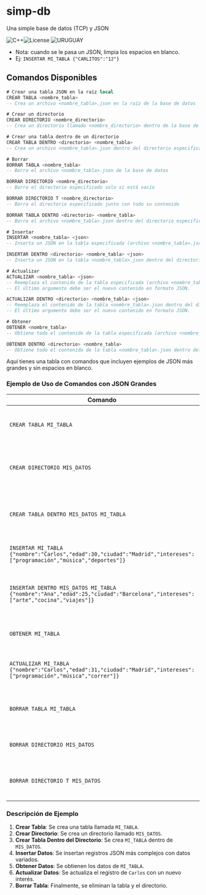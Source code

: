 # simp-db
Una simple base de datos (TCP) y JSON

![C++](https://img.shields.io/badge/C%2B%2B-17-blue.svg)![License](https://img.shields.io/badge/license-MIT-brightgreen.svg) ![URUGUAY](https://img.shields.io/badge/URUGUAY-red.svg)

- Nota: cuando se le pasa un JSON, limpia los espacios en blanco.
- Ej: `INSERTAR MI_TABLA {"CARLITOS":"12"}`

## Comandos Disponibles

```sql
# Crear una tabla JSON en la raíz local
CREAR TABLA <nombre_tabla>
-- Crea un archivo <nombre_tabla>.json en la raíz de la base de datos

# Crear un directorio
CREAR DIRECTORIO <nombre_directorio>
-- Crea un directorio llamado <nombre_directorio> dentro de la base de datos

# Crear una tabla dentro de un directorio
CREAR TABLA DENTRO <directorio> <nombre_tabla>
-- Crea un archivo <nombre_tabla>.json dentro del directorio especificado

# Borrar
BORRAR TABLA <nombre_tabla>
-- Borra el archivo <nombre_tabla>.json de la base de datos

BORRAR DIRECTORIO <nombre_directorio>
-- Borra el directorio especificado solo si está vacío

BORRAR DIRECTORIO T <nombre_directorio>
-- Borra el directorio especificado junto con todo su contenido

BORRAR TABLA DENTRO <directorio> <nombre_tabla>
-- Borra el archivo <nombre_tabla>.json dentro del directorio especificado

# Insertar
INSERTAR <nombre_tabla> <json>
-- Inserta un JSON en la tabla especificada (archivo <nombre_tabla>.json)

INSERTAR DENTRO <directorio> <nombre_tabla> <json>
-- Inserta un JSON en la tabla <nombre_tabla>.json dentro del directorio especificado

# Actualizar
ACTUALIZAR <nombre_tabla> <json>
-- Reemplaza el contenido de la tabla especificada (archivo <nombre_tabla>.json) con el nuevo JSON dado.
-- El último argumento debe ser el nuevo contenido en formato JSON.

ACTUALIZAR DENTRO <directorio> <nombre_tabla> <json>
-- Reemplaza el contenido de la tabla <nombre_tabla>.json dentro del directorio especificado con el nuevo JSON dado.
-- El último argumento debe ser el nuevo contenido en formato JSON.

# Obtener
OBTENER <nombre_tabla>
-- Obtiene todo el contenido de la tabla especificada (archivo <nombre_tabla>.json).

OBTENER DENTRO <directorio> <nombre_tabla>
-- Obtiene todo el contenido de la tabla <nombre_tabla>.json dentro del directorio especificado.

```

Aquí tienes una tabla con comandos que incluyen ejemplos de JSON más grandes y sin espacios en blanco.

### Ejemplo de Uso de Comandos con JSON Grandes

| Comando                                                        | Descripción                                                                                                      | Ejemplo                                                                                          |
|---------------------------------------------------------------|------------------------------------------------------------------------------------------------------------------|--------------------------------------------------------------------------------------------------|
| `CREAR TABLA MI_TABLA`                                       | Crea un archivo `MI_TABLA.json` en la raíz de la base de datos.                                               | `CREAR TABLA MI_TABLA`                                                                           |
| `CREAR DIRECTORIO MIS_DATOS`                                 | Crea un directorio llamado `MIS_DATOS` dentro de la base de datos.                                            | `CREAR DIRECTORIO MIS_DATOS`                                                                     |
| `CREAR TABLA DENTRO MIS_DATOS MI_TABLA`                     | Crea un archivo `MI_TABLA.json` dentro del directorio `MIS_DATOS`.                                            | `CREAR TABLA DENTRO MIS_DATOS MI_TABLA`                                                         |
| `INSERTAR MI_TABLA {"nombre":"Carlos","edad":30,"ciudad":"Madrid","intereses":["programación","música","deportes"]}` | Inserta un JSON en la tabla `MI_TABLA`.                                                                        | `INSERTAR MI_TABLA {"nombre":"Carlos","edad":30,"ciudad":"Madrid","intereses":["programación","música","deportes"]}` |
| `INSERTAR DENTRO MIS_DATOS MI_TABLA {"nombre":"Ana","edad":25,"ciudad":"Barcelona","intereses":["arte","cocina","viajes"]}` | Inserta un JSON en `MI_TABLA.json` dentro del directorio `MIS_DATOS`.                                         | `INSERTAR DENTRO MIS_DATOS MI_TABLA {"nombre":"Ana","edad":25,"ciudad":"Barcelona","intereses":["arte","cocina","viajes"]}` |
| `OBTENER MI_TABLA`                                           | Obtiene todo el contenido del archivo `MI_TABLA.json`.                                                          | `OBTENER MI_TABLA`                                                                                |
| `ACTUALIZAR MI_TABLA {"nombre":"Carlos","edad":31,"ciudad":"Madrid","intereses":["programación","música","correr"]}` | Reemplaza el contenido de `MI_TABLA.json` con el nuevo JSON dado.                                              | `ACTUALIZAR MI_TABLA {"nombre":"Carlos","edad":31,"ciudad":"Madrid","intereses":["programación","música","correr"]}` |
| `BORRAR TABLA MI_TABLA`                                      | Borra el archivo `MI_TABLA.json` de la base de datos.                                                          | `BORRAR TABLA MI_TABLA`                                                                           |
| `BORRAR DIRECTORIO MIS_DATOS`                                | Borra el directorio `MIS_DATOS` solo si está vacío.                                                            | `BORRAR DIRECTORIO MIS_DATOS`                                                                    |
| `BORRAR DIRECTORIO T MIS_DATOS`                              | Borra el directorio `MIS_DATOS` junto con todo su contenido.                                                  | `BORRAR DIRECTORIO T MIS_DATOS`                                                                  |

### Descripción de Ejemplo

1. **Crear Tabla**: Se crea una tabla llamada `MI_TABLA`.
2. **Crear Directorio**: Se crea un directorio llamado `MIS_DATOS`.
3. **Crear Tabla Dentro del Directorio**: Se crea `MI_TABLA` dentro de `MIS_DATOS`.
4. **Insertar Datos**: Se insertan registros JSON más complejos con datos variados.
5. **Obtener Datos**: Se obtienen los datos de `MI_TABLA`.
6. **Actualizar Datos**: Se actualiza el registro de `Carlos` con un nuevo interés.
7. **Borrar Tabla**: Finalmente, se eliminan la tabla y el directorio.